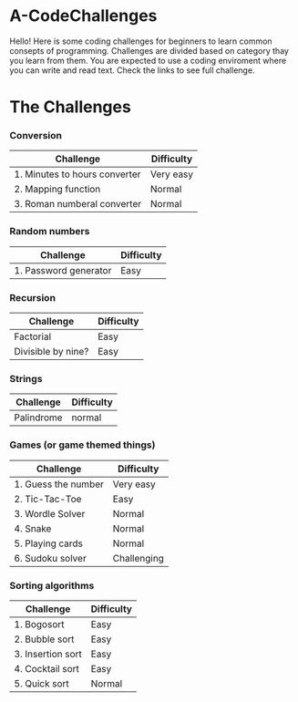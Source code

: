 # A-CodeChallenges
Hello! Here is some coding challenges for beginners to learn common consepts of programming.
Challenges are divided based on category thay you learn from them.
You are expected to use a coding enviroment where you can write and read text.
Check the links to see full challenge.

# The Challenges

### Conversion
| Challenge | Difficulty |
| --- | --- |
| 1. Minutes to hours converter | Very easy |
| 2. Mapping function | Normal |
| 3. Roman numberal converter | Normal |

### Random numbers
| Challenge | Difficulty |
| --- | --- |
| 1. Password generator | Easy |

### Recursion
| Challenge | Difficulty |
| --- | --- |
| Factorial | Easy |
| Divisible by nine? | Easy |

### Strings
| Challenge | Difficulty |
| --- | --- |
| Palindrome | normal |


### Games (or game themed things)
| Challenge | Difficulty |
| --- | --- |
| 1. Guess the number | Very easy |
| 2. Tic-Tac-Toe | Easy |
| 3. Wordle Solver | Normal |
| 4. Snake | Normal |
| 5. Playing cards | Normal |
| 6. Sudoku solver | Challenging |

### Sorting algorithms
| Challenge | Difficulty |
| --- | --- |
| 1. Bogosort | Easy |
| 2. Bubble sort | Easy |
| 3. Insertion sort | Easy |
| 4. Cocktail sort | Easy |
| 5. Quick sort | Normal |
